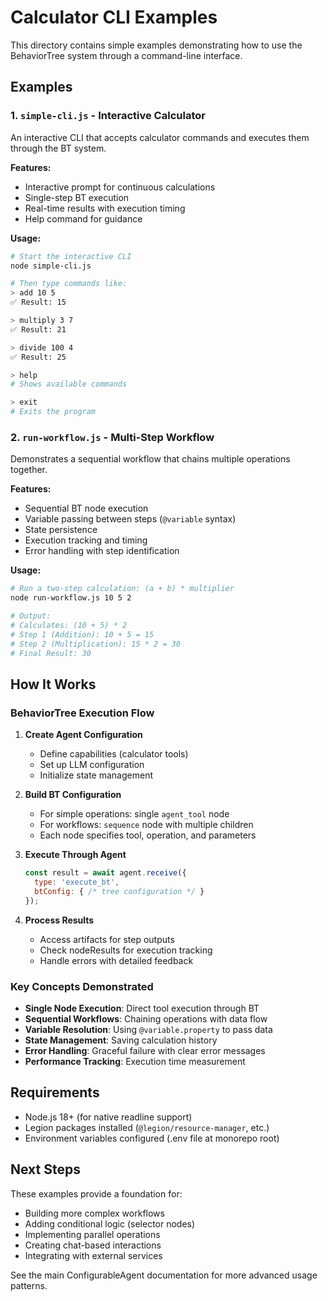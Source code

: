 # Calculator CLI Examples

This directory contains simple examples demonstrating how to use the BehaviorTree system through a command-line interface.

## Examples

### 1. `simple-cli.js` - Interactive Calculator

An interactive CLI that accepts calculator commands and executes them through the BT system.

**Features:**
- Interactive prompt for continuous calculations
- Single-step BT execution
- Real-time results with execution timing
- Help command for guidance

**Usage:**
```bash
# Start the interactive CLI
node simple-cli.js

# Then type commands like:
> add 10 5
✅ Result: 15

> multiply 3 7
✅ Result: 21

> divide 100 4
✅ Result: 25

> help
# Shows available commands

> exit
# Exits the program
```

### 2. `run-workflow.js` - Multi-Step Workflow

Demonstrates a sequential workflow that chains multiple operations together.

**Features:**
- Sequential BT node execution
- Variable passing between steps (`@variable` syntax)
- State persistence
- Execution tracking and timing
- Error handling with step identification

**Usage:**
```bash
# Run a two-step calculation: (a + b) * multiplier
node run-workflow.js 10 5 2

# Output:
# Calculates: (10 + 5) * 2
# Step 1 (Addition): 10 + 5 = 15
# Step 2 (Multiplication): 15 * 2 = 30
# Final Result: 30
```

## How It Works

### BehaviorTree Execution Flow

1. **Create Agent Configuration**
   - Define capabilities (calculator tools)
   - Set up LLM configuration
   - Initialize state management

2. **Build BT Configuration**
   - For simple operations: single `agent_tool` node
   - For workflows: `sequence` node with multiple children
   - Each node specifies tool, operation, and parameters

3. **Execute Through Agent**
   ```javascript
   const result = await agent.receive({
     type: 'execute_bt',
     btConfig: { /* tree configuration */ }
   });
   ```

4. **Process Results**
   - Access artifacts for step outputs
   - Check nodeResults for execution tracking
   - Handle errors with detailed feedback

### Key Concepts Demonstrated

- **Single Node Execution**: Direct tool execution through BT
- **Sequential Workflows**: Chaining operations with data flow
- **Variable Resolution**: Using `@variable.property` to pass data
- **State Management**: Saving calculation history
- **Error Handling**: Graceful failure with clear error messages
- **Performance Tracking**: Execution time measurement

## Requirements

- Node.js 18+ (for native readline support)
- Legion packages installed (`@legion/resource-manager`, etc.)
- Environment variables configured (.env file at monorepo root)

## Next Steps

These examples provide a foundation for:
- Building more complex workflows
- Adding conditional logic (selector nodes)
- Implementing parallel operations
- Creating chat-based interactions
- Integrating with external services

See the main ConfigurableAgent documentation for more advanced usage patterns.